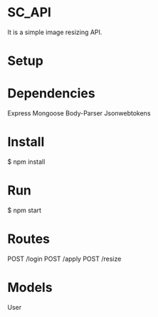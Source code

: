 # SC_API
It is a simple image resizing API.

# Setup

# Dependencies

Express
Mongoose
Body-Parser
Jsonwebtokens
     

# Install

$ npm install 

# Run

$ npm start

# Routes

POST   /login
POST   /apply
POST   /resize


# Models

User



